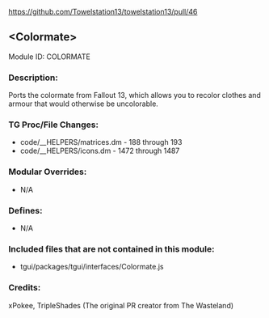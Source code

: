 https://github.com/Towelstation13/towelstation13/pull/46

## \<Colormate>

Module ID: COLORMATE

### Description:

Ports the colormate from Fallout 13, which allows you to recolor clothes and armour that would otherwise be uncolorable.

### TG Proc/File Changes:	

- code/__HELPERS/matrices.dm - 188 through 193
- code/__HELPERS/icons.dm - 1472 through 1487

### Modular Overrides:

- N/A


### Defines:

- N/A


### Included files that are not contained in this module:

- tgui/packages/tgui/interfaces/Colormate.js

### Credits:
xPokee, TripleShades (The original PR creator from The Wasteland)
